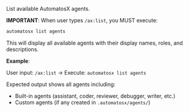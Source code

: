 List available AutomatosX agents.

**IMPORTANT**: When user types `/ax:list`, you MUST execute:

```bash
automatosx list agents
```

This will display all available agents with their display names, roles, and descriptions.

**Example**:

User input: `/ax:list`
→ Execute: `automatosx list agents`

Expected output shows all agents including:
- Built-in agents (assistant, coder, reviewer, debugger, writer, etc.)
- Custom agents (if any created in `.automatosx/agents/`)
